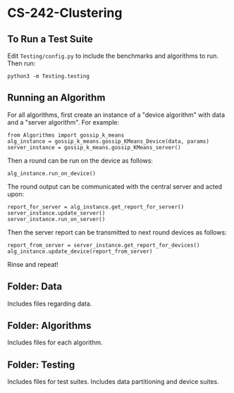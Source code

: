 # CS-242-Clustering

## To Run a Test Suite
Edit `Testing/config.py` to include the benchmarks and algorithms to run. Then run:

```
python3 -m Testing.testing
```

## Running an Algorithm 

For all algorithms, first create an instance of a "device algorithm" with data and a "server algorithm". For example:
```
from Algorithms import gossip_k_means
alg_instance = gossip_k_means.gossip_KMeans_Device(data, params)
server_instance = gossip_k_means.gossip_KMeans_server()
```

Then a round can be run on the device as follows:
```
alg_instance.run_on_device()
```

The round output can be communicated with the central server and acted upon:
```
report_for_server = alg_instance.get_report_for_server()
server_instance.update_server()
server_instance.run_on_server()
```

Then the server report can be transmitted to next round devices as follows:
```
report_from_server = server_instance.get_report_for_devices()
alg_instance.update_device(report_from_server)
```

Rinse and repeat!



## Folder: Data
Includes files regarding data.

## Folder: Algorithms 
Includes files for each algorithm.

## Folder: Testing
Includes files for test suites.
Includes data partitioning and device suites.

